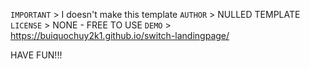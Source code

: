 `IMPORTANT` > I doesn't make this template 
`AUTHOR` > NULLED TEMPLATE
`LICENSE` > NONE - FREE TO USE
`DEMO` > https://buiquochuy2k1.github.io/switch-landingpage/


HAVE FUN!!!
